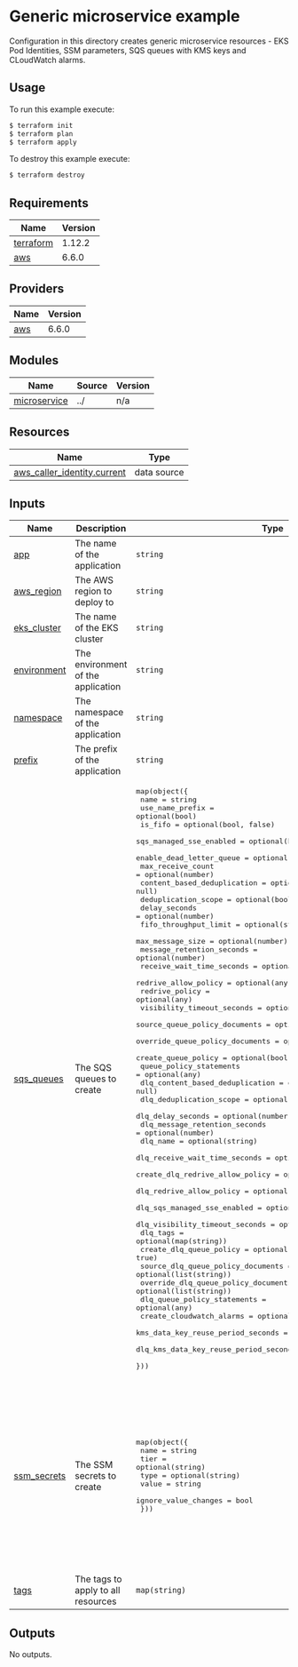 # Generic microservice example

Configuration in this directory creates generic microservice resources - EKS Pod Identities, SSM parameters, SQS queues with KMS keys and CLoudWatch alarms.

## Usage

To run this example execute:

```bash
$ terraform init
$ terraform plan
$ terraform apply
```

To destroy this example execute:

```bash
$ terraform destroy
```

<!-- BEGIN_TF_DOCS -->
## Requirements

| Name | Version |
|------|---------|
| <a name="requirement_terraform"></a> [terraform](#requirement\_terraform) | 1.12.2 |
| <a name="requirement_aws"></a> [aws](#requirement\_aws) | 6.6.0 |

## Providers

| Name | Version |
|------|---------|
| <a name="provider_aws"></a> [aws](#provider\_aws) | 6.6.0 |

## Modules

| Name | Source | Version |
|------|--------|---------|
| <a name="module_microservice"></a> [microservice](#module\_microservice) | ../ | n/a |

## Resources

| Name | Type |
|------|------|
| [aws_caller_identity.current](https://registry.terraform.io/providers/hashicorp/aws/6.6.0/docs/data-sources/caller_identity) | data source |

## Inputs

| Name | Description | Type | Default | Required |
|------|-------------|------|---------|:--------:|
| <a name="input_app"></a> [app](#input\_app) | The name of the application | `string` | `"api"` | no |
| <a name="input_aws_region"></a> [aws\_region](#input\_aws\_region) | The AWS region to deploy to | `string` | `"eu-central-1"` | no |
| <a name="input_eks_cluster"></a> [eks\_cluster](#input\_eks\_cluster) | The name of the EKS cluster | `string` | `"eks-cluster"` | no |
| <a name="input_environment"></a> [environment](#input\_environment) | The environment of the application | `string` | `"sandbox"` | no |
| <a name="input_namespace"></a> [namespace](#input\_namespace) | The namespace of the application | `string` | `"apps"` | no |
| <a name="input_prefix"></a> [prefix](#input\_prefix) | The prefix of the application | `string` | `"klp"` | no |
| <a name="input_sqs_queues"></a> [sqs\_queues](#input\_sqs\_queues) | The SQS queues to create | <pre>map(object({<br/>    name                                  = string<br/>    use_name_prefix                       = optional(bool)<br/>    is_fifo                               = optional(bool, false)<br/>    sqs_managed_sse_enabled               = optional(bool, true)<br/>    enable_dead_letter_queue              = optional(bool, false)<br/>    max_receive_count                     = optional(number)<br/>    content_based_deduplication           = optional(bool, null)<br/>    deduplication_scope                   = optional(bool, null)<br/>    delay_seconds                         = optional(number)<br/>    fifo_throughput_limit                 = optional(string)<br/>    max_message_size                      = optional(number)<br/>    message_retention_seconds             = optional(number)<br/>    receive_wait_time_seconds             = optional(number)<br/>    redrive_allow_policy                  = optional(any, {})<br/>    redrive_policy                        = optional(any)<br/>    visibility_timeout_seconds            = optional(number)<br/>    source_queue_policy_documents         = optional(list(string))<br/>    override_queue_policy_documents       = optional(list(string))<br/>    create_queue_policy                   = optional(bool, true)<br/>    queue_policy_statements               = optional(any)<br/>    dlq_content_based_deduplication       = optional(bool, null)<br/>    dlq_deduplication_scope               = optional(string)<br/>    dlq_delay_seconds                     = optional(number)<br/>    dlq_message_retention_seconds         = optional(number)<br/>    dlq_name                              = optional(string)<br/>    dlq_receive_wait_time_seconds         = optional(number)<br/>    create_dlq_redrive_allow_policy       = optional(bool, true)<br/>    dlq_redrive_allow_policy              = optional(any, {})<br/>    dlq_sqs_managed_sse_enabled           = optional(bool, true)<br/>    dlq_visibility_timeout_seconds        = optional(number)<br/>    dlq_tags                              = optional(map(string))<br/>    create_dlq_queue_policy               = optional(bool, true)<br/>    source_dlq_queue_policy_documents     = optional(list(string))<br/>    override_dlq_queue_policy_documents   = optional(list(string))<br/>    dlq_queue_policy_statements           = optional(any)<br/>    create_cloudwatch_alarms              = optional(bool, false)<br/>    kms_data_key_reuse_period_seconds     = optional(number, 86400)<br/>    dlq_kms_data_key_reuse_period_seconds = optional(number, 86400)<br/>  }))</pre> | <pre>{<br/>  "queue-with-alarm-and-dlq": {<br/>    "create_cloudwatch_alarms": true,<br/>    "enable_dead_letter_queue": true,<br/>    "max_receive_count": 1,<br/>    "name": "queue-with-alarm-and-dlq",<br/>    "receive_wait_time_seconds": 10<br/>  },<br/>  "queue-without-alarm-and-dlq": {<br/>    "create_cloudwatch_alarms": false,<br/>    "enable_dead_letter_queue": false,<br/>    "max_receive_count": 1,<br/>    "name": "queue-without-alarm-and-dlq",<br/>    "receive_wait_time_seconds": 10<br/>  }<br/>}</pre> | no |
| <a name="input_ssm_secrets"></a> [ssm\_secrets](#input\_ssm\_secrets) | The SSM secrets to create | <pre>map(object({<br/>    name                 = string<br/>    tier                 = optional(string)<br/>    type                 = optional(string)<br/>    value                = string<br/>    ignore_value_changes = bool<br/>  }))</pre> | <pre>{<br/>  "secure-secret": {<br/>    "ignore_value_changes": true,<br/>    "name": "secure-secret",<br/>    "tier": "Standard",<br/>    "type": "SecureString",<br/>    "value": "{}"<br/>  },<br/>  "string-secret": {<br/>    "ignore_value_changes": true,<br/>    "name": "string-secret",<br/>    "tier": "Standard",<br/>    "type": "String",<br/>    "value": "{}"<br/>  }<br/>}</pre> | no |
| <a name="input_tags"></a> [tags](#input\_tags) | The tags to apply to all resources | `map(string)` | `{}` | no |

## Outputs

No outputs.
<!-- END_TF_DOCS -->
